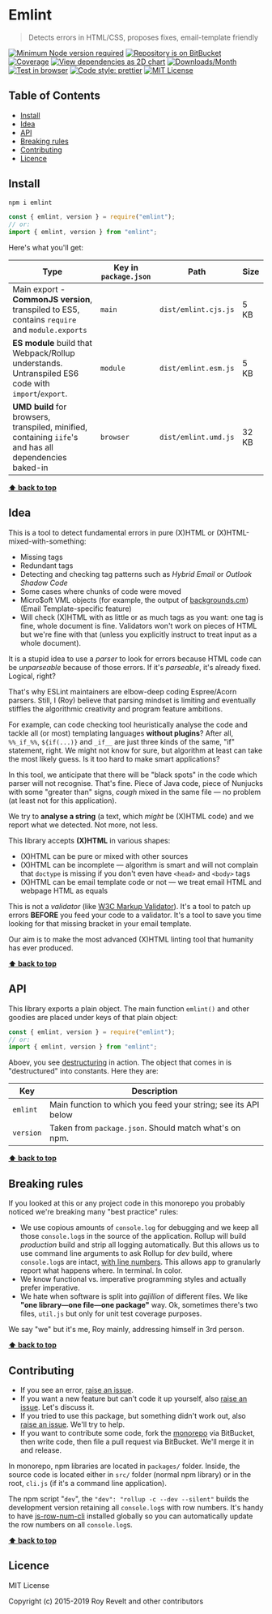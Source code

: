 # Emlint

> Detects errors in HTML/CSS, proposes fixes, email-template friendly

[![Minimum Node version required][node-img]][node-url]
[![Repository is on BitBucket][bitbucket-img]][bitbucket-url]
[![Coverage][cov-img]][cov-url]
[![View dependencies as 2D chart][deps2d-img]][deps2d-url]
[![Downloads/Month][downloads-img]][downloads-url]
[![Test in browser][runkit-img]][runkit-url]
[![Code style: prettier][prettier-img]][prettier-url]
[![MIT License][license-img]][license-url]

## Table of Contents

- [Install](#markdown-header-install)
- [Idea](#markdown-header-idea)
- [API](#markdown-header-api)
- [Breaking rules](#markdown-header-breaking-rules)
- [Contributing](#markdown-header-contributing)
- [Licence](#markdown-header-licence)

## Install

```bash
npm i emlint
```

```js
const { emlint, version } = require("emlint");
// or:
import { emlint, version } from "emlint";
```

Here's what you'll get:

Type            | Key in `package.json` | Path  | Size
----------------|-----------------------|-------|--------
Main export - **CommonJS version**, transpiled to ES5, contains `require` and `module.exports` | `main`                | `dist/emlint.cjs.js` | 5 KB
**ES module** build that Webpack/Rollup understands. Untranspiled ES6 code with `import`/`export`. | `module`              | `dist/emlint.esm.js` | 5 KB
**UMD build** for browsers, transpiled, minified, containing `iife`'s and has all dependencies baked-in | `browser`            | `dist/emlint.umd.js` | 32 KB

**[⬆  back to top](#markdown-header-emlint)**

## Idea

This is a tool to detect fundamental errors in pure (X)HTML or (X)HTML-mixed-with-something:

- Missing tags
- Redundant tags
- Detecting and checking tag patterns such as _Hybrid Email_ or _Outlook Shadow Code_
- Some cases where chunks of code were moved
- Micro$oft VML objects (for example, the output of [backgrounds.cm](https://backgrounds.cm)) (Email Template-specific feature)
- Will check (X)HTML with as little or as much tags as you want: one tag is fine, whole document is fine. Validators won't work on pieces of HTML but we're fine with that (unless you explicitly instruct to treat input as a whole document).

It is a stupid idea to use a _parser_ to look for errors because HTML code can be _unparseable_ because of those errors. If it's _parseable_, it's already fixed. Logical, right?

That's why ESLint maintainers are elbow-deep coding Espree/Acorn parsers. Still, I (Roy) believe that parsing mindset is limiting and eventually stiffles the algorithmic creativity and program feature ambitions.

For example, can code checking tool heuristically analyse the code and tackle all (or most) templating languages **without plugins**? After all, `%%_if_%%`, `${if(...)}` and `_if__` are just three kinds of the same, "if" statement, right. We might not know for sure, but algorithm at least can take the most likely guess. Is it too hard to make smart applications?

In this tool, we anticipate that there will be "black spots" in the code which parser will not recognise. That's fine. Piece of Java code, piece of Nunjucks with some "greater than" signs, _cough_ mixed in the same file — no problem (at least not for this application).

We try to **analyse a string** (a text, which _might_ be (X)HTML code) and we report what we detected. Not more, not less.

This library accepts **(X)HTML** in various shapes:

- (X)HTML can be pure or mixed with other sources
- (X)HTML can be incomplete — algorithm is smart and will not complain that `doctype` is missing if you don't even have `<head>` and `<body>` tags
- (X)HTML can be email template code or not — we treat email HTML and webpage HTML as equals

This is not a _validator_ (like [W3C Markup Validator](https://validator.w3.org)). It's a tool to patch up errors **BEFORE** you feed your code to a validator. It's a tool to save you time looking for that missing bracket in your email template.

Our aim is to make the most advanced (X)HTML linting tool that humanity has ever produced.

**[⬆  back to top](#markdown-header-emlint)**

## API

This library exports a plain object. The main function `emlint()` and other goodies are placed under keys of that plain object:

```js
const { emlint, version } = require("emlint");
// or:
import { emlint, version } from "emlint";
```

Aboev, you see [destructuring](https://developer.mozilla.org/en-US/docs/Web/JavaScript/Reference/Operators/Destructuring_assignment) in action. The object that comes in is "destructured" into constants. Here they are:

| Key        | Description                                                                                                                                |
| ---------- | ------------------------------------------------------------------------------------------------------------------------------------------ |
| `emlint`   | Main function to which you feed your string; see its API below                                                                             |
| `version`  | Taken from `package.json`. Should match what's on npm.                                                                                     |

**[⬆  back to top](#markdown-header-emlint)**

## Breaking rules

If you looked at this or any project code in this monorepo you probably noticed we're breaking many "best practice" rules:

* We use copious amounts of `console.log` for debugging and we keep all those `console.log`s in the source of the application. Rollup will build _production_ build and strip all logging automatically. But this allows us to use command line arguments to ask Rollup for _dev_ build, where `console.log`s are intact, [with line numbers](https://www.npmjs.com/package/js-row-num-cli). This allows app to granularly report what happens where. In terminal. In color.
* We know functional vs. imperative programming styles and actually prefer imperative.
* We hate when software is split into _gajillion_ of different files. We like **"one library—one file—one package"** way. Ok, sometimes there's two files, `util.js` but only for unit test coverage purposes.

We say "we" but it's me, Roy mainly, addressing himself in 3rd person.

**[⬆  back to top](#markdown-header-emlint)**

## Contributing

* If you see an error, [raise an issue](https://bitbucket.org/codsen/codsen/issues/new?title=emlint%20package%20-%20put%20title%20here).
* If you want a new feature but can't code it up yourself, also [raise an issue](https://bitbucket.org/codsen/codsen/issues/new?title=emlint%20package%20-%20put%20title%20here). Let's discuss it.
* If you tried to use this package, but something didn't work out, also [raise an issue](https://bitbucket.org/codsen/codsen/issues/new?title=emlint%20package%20-%20put%20title%20here). We'll try to help.
* If you want to contribute some code, fork the [monorepo](https://bitbucket.org/codsen/codsen/src/) via BitBucket, then write code, then file a pull request via BitBucket. We'll merge it in and release.

In monorepo, npm libraries are located in `packages/` folder. Inside, the source code is located either in `src/` folder (normal npm library) or in the root, `cli.js` (if it's a command line application).

The npm script "`dev`", the `"dev": "rollup -c --dev --silent"` builds the development version retaining all `console.log`s with row numbers. It's handy to have [js-row-num-cli](https://www.npmjs.com/package/js-row-num-cli) installed globally so you can automatically update the row numbers on all `console.log`s.

**[⬆  back to top](#markdown-header-emlint)**

## Licence

MIT License

Copyright (c) 2015-2019 Roy Revelt and other contributors



[node-img]: https://img.shields.io/node/v/emlint.svg?style=flat-square&label=works%20on%20node
[node-url]: https://www.npmjs.com/package/emlint

[bitbucket-img]: https://img.shields.io/badge/repo-on%20BitBucket-brightgreen.svg?style=flat-square
[bitbucket-url]: https://bitbucket.org/codsen/codsen/src/master/packages/emlint

[cov-img]: https://img.shields.io/badge/coverage-100%25-brightgreen.svg?style=flat-square
[cov-url]: https://bitbucket.org/codsen/codsen/src/master/packages/emlint

[deps2d-img]: https://img.shields.io/badge/deps%20in%202D-see_here-08f0fd.svg?style=flat-square
[deps2d-url]: http://npm.anvaka.com/#/view/2d/emlint

[downloads-img]: https://img.shields.io/npm/dm/emlint.svg?style=flat-square
[downloads-url]: https://npmcharts.com/compare/emlint

[runkit-img]: https://img.shields.io/badge/runkit-test_in_browser-a853ff.svg?style=flat-square
[runkit-url]: https://npm.runkit.com/emlint

[prettier-img]: https://img.shields.io/badge/code_style-prettier-ff69b4.svg?style=flat-square
[prettier-url]: https://prettier.io

[license-img]: https://img.shields.io/badge/licence-MIT-51c838.svg?style=flat-square
[license-url]: https://bitbucket.org/codsen/codsen/src/master/LICENSE
